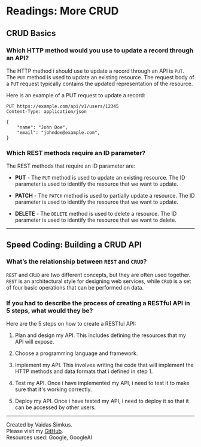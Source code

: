 # Readings: More CRUD

## CRUD Basics

### Which HTTP method would you use to update a record through an API?

The HTTP method i should use to update a record through an API is `PUT`. The `PUT` method is used to update an existing resource. The request body of a `PUT` request typically contains the updated representation of the resource.

Here is an example of a PUT request to update a record:

```
PUT https://example.com/api/v1/users/12345
Content-Type: application/json

{
    "name": "John Doe",
    "email": "johndoe@example.com",
}
```

### Which REST methods require an ID parameter?

The REST methods that require an ID parameter are:

* **PUT** - The `PUT` method is used to update an existing resource. The ID parameter is used to identify the resource that we want to update.

* **PATCH** - The `PATCH` method is used to partially update a resource. The ID parameter is used to identify the resource that we want to update.

* **DELETE** - The `DELETE` method is used to delete a resource. The ID parameter is used to identify the resource that we want to delete.

***

## Speed Coding: Building a CRUD API

### What’s the relationship between `REST` and `CRUD`?

`REST` and `CRUD` are two different concepts, but they are often used together. `REST` is an architectural style for designing web services, while `CRUD` is a set of four basic operations that can be performed on data.

### If you had to describe the process of creating a RESTful API in 5 steps, what would they be?

Here are the 5 steps on how to create a RESTful API:

1. Plan and design my API. This includes defining the resources that my API will expose.

2. Choose a programming language and framework.

3. Implement my API. This involves writing the code that will implement the HTTP methods and data formats that i defined in step 1.

4. Test my API. Once i have implemented my API, i need to test it to make sure that it's working correctly.

5. Deploy my API. Once i have tested my API, i need to deploy it so that it can be accessed by other users.

***

Created by Vaidas Simkus.  
Please visit my [GitHub](https://github.com/MisterVaidas).  
Resources used: Google, GoogleAI
